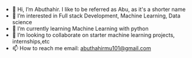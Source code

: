 - 👋 Hi, I’m Abuthahir. I like to be referred as Abu, as it's a shorter name
- 👀 I’m interested in Full stack Development, Machine Learning, Data science
- 🌱 I’m currently learning Machine Learning with python
- 💞️ I’m looking to collaborate on starter machine learning projects, internships,etc
- 📫 How to reach me email: abuthahirmu101@gmail.com

<!---
abuthahir111111/abuthahir111111 is a ✨ special ✨ repository because its `README.md` (this file) appears on your GitHub profile.
You can click the Preview link to take a look at your changes.
--->

